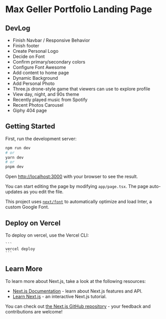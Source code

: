 # Max Geller Portfolio Landing Page

## DevLog

- Finish Navbar / Responsive Behavior
- Finish footer
- Create Personal Logo
- Decide on Font
- Confirm primary/secondary colors
- Configure Font Awesome
- Add content to home page
- Dynamic Background
- Add Personal Photo
- Three.js drone-style game that viewers can use to explore profile
- View day, night, and 90s theme
- Recently played music from Spotify
- Recent Photos Carousel
- Giphy 404 page

## Getting Started

First, run the development server:

```bash
npm run dev
# or
yarn dev
# or
pnpm dev
```

Open [http://localhost:3000](http://localhost:3000) with your browser to see the result.

You can start editing the page by modifying `app/page.tsx`. The page auto-updates as you edit the file.

This project uses [`next/font`](https://nextjs.org/docs/basic-features/font-optimization) to automatically optimize and load Inter, a custom Google Font.

## Deploy on Vercel

To deploy on vercel, use the Vercel CLI:

    ```
    vercel deploy
    ```

## Learn More

To learn more about Next.js, take a look at the following resources:

- [Next.js Documentation](https://nextjs.org/docs) - learn about Next.js features and API.
- [Learn Next.js](https://nextjs.org/learn) - an interactive Next.js tutorial.

You can check out [the Next.js GitHub repository](https://github.com/vercel/next.js/) - your feedback and contributions are welcome!
